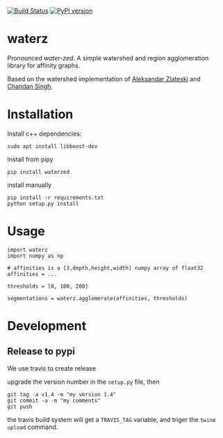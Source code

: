 [![Build Status](https://travis-ci.org/jingpengw/waterz.svg?branch=master)](https://travis-ci.org/jingpengw/waterz)
[![PyPI version](https://badge.fury.io/py/waterzed.svg)](https://badge.fury.io/py/waterzed)

<!--
    the coerage is not working on c++ code, so the coverage is 0 now!
    [![Coverage Status](https://coveralls.io/repos/github/jingpengw/waterz/badge.svg?branch=master)](https://coveralls.io/github/jingpengw/waterz?branch=master)
-->

# waterz

Pronounced *water-zed*. A simple watershed and region agglomeration library for
affinity graphs.

Based on the watershed implementation of [Aleksandar Zlateski](https://bitbucket.org/poozh/watershed) and [Chandan Singh](https://github.com/TuragaLab/zwatershed).

# Installation

Install c++ dependencies:
```
sudo apt install libboost-dev
```

Install from pipy
```
pip install waterzed
```

install manually
```
pip install -r requirements.txt
python setup.py install
```

# Usage

```
import waterz
import numpy as np

# affinities is a [3,depth,height,width] numpy array of float32
affinities = ...

thresholds = [0, 100, 200]

segmentations = waterz.agglomerate(affinities, thresholds)
```

# Development
## Release to pypi
We use travis to create release

upgrade the version number in the `setup.py` file, then
```
git tag -a v1.4 -m "my version 1.4"
git commit -a -m "my comments"
git push
```
the travis build system will get a `TRAVIS_TAG` variable, and triger the `twine upload` command.
